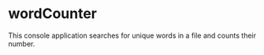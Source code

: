 # wordCounter

This console application searches for unique words in a file and counts their number.
